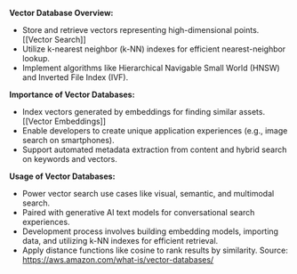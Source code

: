 
**Vector Database Overview:**
- Store and retrieve vectors representing high-dimensional points. [[Vector Search]]
- Utilize k-nearest neighbor (k-NN) indexes for efficient nearest-neighbor lookup.
- Implement algorithms like Hierarchical Navigable Small World (HNSW) and Inverted File Index (IVF).

**Importance of Vector Databases:**
- Index vectors generated by embeddings for finding similar assets. [[Vector Embeddings]]
- Enable developers to create unique application experiences (e.g., image search on smartphones).
- Support automated metadata extraction from content and hybrid search on keywords and vectors.

**Usage of Vector Databases:**
- Power vector search use cases like visual, semantic, and multimodal search.
- Paired with generative AI text models for conversational search experiences.
- Development process involves building embedding models, importing data, and utilizing k-NN indexes for efficient retrieval.
- Apply distance functions like cosine to rank results by similarity.
Source: https://aws.amazon.com/what-is/vector-databases/